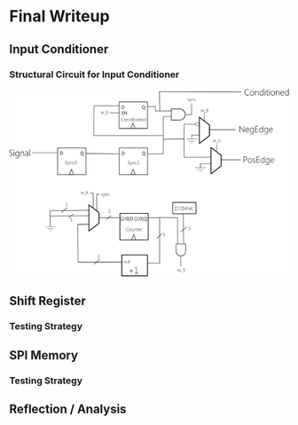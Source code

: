 # Final Writeup

## Input Conditioner

### Structural Circuit for Input Conditioner

![InputConditioner](inputConditioner.png)

## Shift Register

### Testing Strategy

## SPI Memory

### Testing Strategy

## Reflection / Analysis

